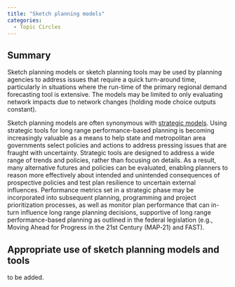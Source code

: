 ```yaml
---
title: "Sketch planning models"
categories:
  - Topic Circles
---
```



<CategoryList category="Sketch Planning Models" />

Summary
-------

Sketch planning models or sketch planning tools may be used by planning agencies to address issues that require a quick turn-around time, particularly in situations where the run-time of the primary regional demand forecasting tool is extensive. The models may be limited to only evaluating network impacts due to network changes (holding mode choice outputs constant).

Sketch planning models are often synonymous with [strategic models](Strategic_Models). Using strategic tools for long range performance-based planning is becoming increasingly valuable as a means to help state and metropolitan area governments select policies and actions to address pressing issues that are fraught with uncertainty. Strategic tools are designed to address a wide range of trends and policies, rather than focusing on details. As a result, many alternative futures and policies can be evaluated, enabling planners to reason more effectively about intended and unintended consequences of prospective policies and test plan resilience to uncertain external influences. Performance metrics set in a strategic phase may be incorporated into subsequent planning, programming and project prioritization processes, as well as monitor plan performance that can in-turn influence long range planning decisions, supportive of long range performance-based planning as outlined in the federal legislation (e.g., Moving Ahead for Progress in the 21st Century (MAP‐21) and FAST).

## Appropriate use of sketch planning models and tools

to be added.

